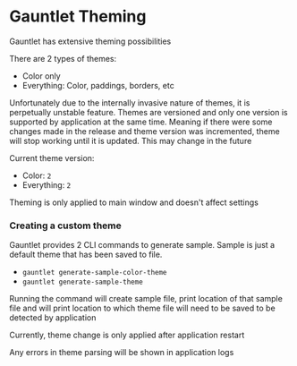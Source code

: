 # Gauntlet Theming

Gauntlet has extensive theming possibilities

There are 2 types of themes:
- Color only
- Everything: Color, paddings, borders, etc

Unfortunately due to the internally invasive nature of themes, it is perpetually unstable feature.
Themes are versioned and only one version is supported by application at the same time.
Meaning if there were some changes made in the release and theme version was incremented,
theme will stop working until it is updated. 
This may change in the future

Current theme version:
- Color: `2`
- Everything: `2`

Theming is only applied to main window and doesn't affect settings

### Creating a custom theme

Gauntlet provides 2 CLI commands to generate sample. Sample is just a default theme that has been saved to file.
- `gauntlet generate-sample-color-theme`
- `gauntlet generate-sample-theme`

Running the command will create sample file, print location of that sample file
and will print location to which theme file will need to be saved to be detected by application

Currently, theme change is only applied after application restart

Any errors in theme parsing will be shown in application logs 